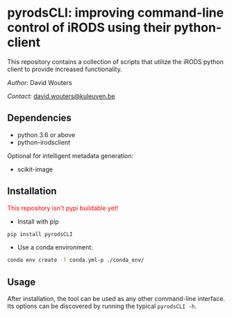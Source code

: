 # pyrodsCLI: improving command-line control of iRODS using their python-client

This repository contains a collection of scripts that utilize the iRODS python client to provide increased functionality. 

*Author:* David Wouters

*Contact:* david.wouters@kuleuven.be

## Dependencies

- python 3.6 or above
- python-irodsclient

Optional for intelligent metadata generation:
- scikit-image

## Installation
<span style="color:red">This repository isn't pypi buildable yet!</span>
- Install with pip
```bash
pip install pyrodsCLI
```
- Use a conda environment:

```bash
conda env create -f conda.yml-p ./conda_env/ 
```

## Usage
After installation, the tool can be used as any other command-line interface.
Its options can be discovered by running the typical ```pyrodsCLI -h```.



